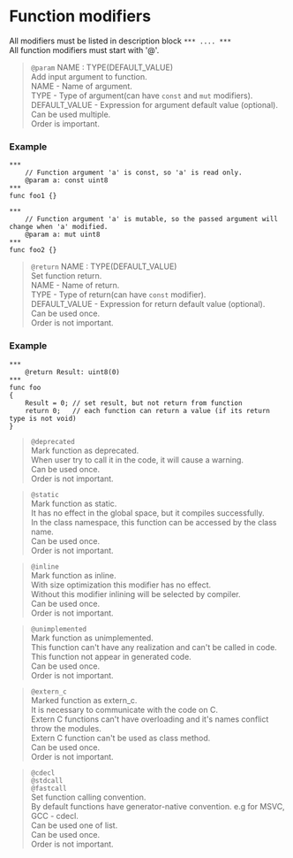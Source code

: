 # Function modifiers

All modifiers must be listed in description block `*** .... ***`\
All function modifiers must start with '@'. 



> `@param` NAME : TYPE(DEFAULT_VALUE) \
> Add input argument to function. \
> NAME - Name of argument. \
> TYPE - Type of argument(can have `const` and `mut` modifiers). \
> DEFAULT_VALUE - Expression for argument default value (optional). \
> Can be used multiple. \
> Order is important.

### Example

```
***
	// Function argument 'a' is const, so 'a' is read only.
	@param a: const uint8
***
func foo1 {}
```

```
***
	// Function argument 'a' is mutable, so the passed argument will change when 'a' modified.
	@param a: mut uint8
***
func foo2 {}
```



> `@return` NAME : TYPE(DEFAULT_VALUE) \
> Set function return. \
> NAME - Name of return. \
> TYPE - Type of return(can have `const` modifier). \
> DEFAULT_VALUE - Expression for return default value (optional). \
> Can be used once. \
> Order is not important.

### Example

```
***
	@return Result: uint8(0)
***
func foo
{
	Result = 0; // set result, but not return from function
	return 0;   // each function can return a value (if its return type is not void)
}
```



> `@deprecated` \
> Mark function as deprecated. \
> When user try to call it in the code, it will cause a warning. \
> Can be used once. \
> Order is not important.

> `@static` \
> Mark function as static. \
> It has no effect in the global space, but it compiles successfully. \
> In the class namespace, this function can be accessed by the class name. \
> Can be used once. \
> Order is not important.

> `@inline` \
> Mark function as inline. \
> With size optimization this modifier has no effect. \
> Without this modifier inlining will be selected by compiler. \
> Can be used once. \
> Order is not important.

> `@unimplemented` \
> Mark function as unimplemented. \
> This function can't have any realization and can't be called in code. \
> This function not appear in generated code. \
> Can be used once. \
> Order is not important.

> `@extern_c` \
> Marked function as extern_c. \
> It is necessary to communicate with the code on C. \
> Extern C functions can't have overloading and it's names conflict throw the modules. \
> Extern C function can't be used as class method. \
> Can be used once. \
> Order is not important.

> `@cdecl` \
> `@stdcall` \
> `@fastcall` \
> Set function calling convention. \
> By default functions have generator-native convention. e.g for MSVC, GCC - cdecl. \
> Can be used one of list. \
> Can be used once. \
> Order is not important.